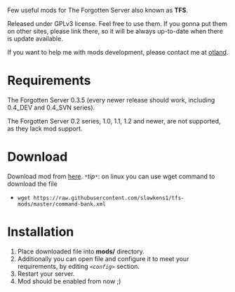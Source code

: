 Few useful mods for The Forgotten Server also known as **TFS**.

Released under GPLv3 license. Feel free to use them. If you gonna put them on other sites, please link there, so it will be always up-to-date when there is update available.

If you want to help me with mods development, please contact me at [otland](http://otland.net/members/slawkens).



# Requirements #
The Forgotten Server 0.3.5 (every newer release should work, including 0.4\_DEV and 0.4\_SVN series).

The Forgotten Server 0.2 series, 1.0, 1.1, 1.2 and newer, are not supported, as they lack mod support.

# Download #
Download mod from [here](Mods.md).
_`*`tip`*`_: on linux you can use wget command to download the file
  * `wget https://raw.githubusercontent.com/slawkens1/tfs-mods/master/command-bank.xml`

# Installation #
  1. Place downloaded file into **mods/** directory.
  1. Additionally you can open file and configure it to meet your requirements, by editing _`<config>`_ section.
  1. Restart your server.
  1. Mod should be enabled from now ;)
